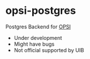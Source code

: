 # opsi-postgres
Postgres Backend for [OPSI](http://opsi.org)

* Under development
* Might have bugs
* Not official supported by UIB
